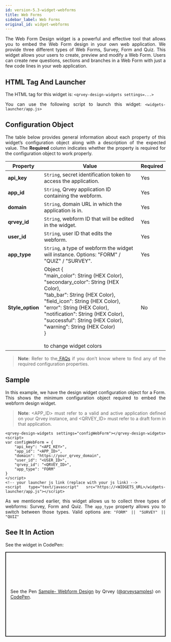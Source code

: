 ```yaml
---
id: version-5.3-widget-webforms
title: Web Forms
sidebar_label: Web Forms
original_id: widget-webforms
---
```


<div style="text-align: justify">

The Web Form Design widget is a powerful and effective tool that allows you to embed the Web Form design in your own web application. We provide three different types of Web Forms, Survey, Form and Quiz. 
This widget allows your users to create, preview and modify a Web Form. Users can create new questions, sections and branches in a Web Form with just a few code lines in your web application. 



## HTML Tag And Launcher
The HTML tag for this widget is: 
```<qrvey-design-widgets settings=...>```


You can use the following script to launch this widget:
```<widgets-launcher/app.js>```


## Configuration Object
The table below provides general information about each property of this widget’s configuration object along with a description of the expected value. The **Required** column indicates whether the property is required for the configuration object to work properly.



| **Property** | **Value** | **Required** |
| --- | --- | --- |
| **api_key** |`String`, secret identification token to access the application.| Yes |
| **app_id** | `String`, Qrvey application ID containing the webform. | Yes |
| **domain** | `String`, domain URL in which the application is in. | Yes |
| **qrvey_id** | `String`, webform ID that will be edited in the widget.  | Yes |
| **user_id** | `String`, user ID that edits the webform.| Yes |
| **app_type** | `String`, a type of webform the widget will instance. Options: "FORM" / "QUIZ" / "SURVEY". | Yes |
| **Style_option** |Object {<br>"main_color": String (HEX Color),<br>"secondary_color": String (HEX Color),<br>"tab_bar": String (HEX Color),<br> "field_icon": String (HEX Color),<br>"error": String (HEX Color),<br>"notification": String (HEX Color),<br>"successful": String (HEX Color), <br>"warning": String (HEX Color)<br> } <br><br>to change widget colors| No |

> **Note**: Refer to the<a href="docs/faqs/faqs-intro/"> FAQs</a>
if you don’t know where to find any of the required configuration properties. 

## Sample
In this example, we have the design widget configuration object for a Form. This shows the minimum configuration object required to embed the webform design widget. 

> **Note**: <APP_ID> must refer to a valid and active application defined on your Qrvey instance, and <QRVEY_ID> must refer to a draft form in that application.

```
<qrvey-design-widgets settings="configWebForm"></qrvey-design-widgets><script>
var configWebForm = {
    "api_key": "<API_KEY>",
    "app_id": "<APP_ID>",
    "domain": "https://your_qrvey_domain",
    "user_id": "<USER_ID>",
    "qrvey_id": "<QRVEY_ID>",
    "app_type": "FORM"
}
</script>
<!-- your launcher js link (replace with your js link) -->
<script type="text/javascript" src="https://<WIDGETS_URL>/widgets-launcher/app.js"></script>
 ```

As we mentioned earlier, this widget allows us to collect three types of webforms: Survey, Form and Quiz. The ```app_type``` property allows you to switch between those types. Valid options are: ```"FORM" || "SURVEY" || "QUIZ"```

## See It In Action
See the widget in CodePen:

   <p class="codepen" data-height="838" data-theme-id="light" data-default-tab="result" data-user="qrveysamples" data-slug-hash="KKzWYXE" style="height: 265px; box-sizing: border-box; display: flex; align-items: center; justify-content: center; border: 2px solid; margin: 1em 0; padding: 1em;" data-pen-title="Sample- Webform Design">
      <span>See the Pen <a href="https://codepen.io/qrveysamples/pen/KKzWYXE">
      Sample- Webform Design</a> by Qrvey (<a href="https://codepen.io/qrveysamples">@qrveysamples</a>)
      on <a href="https://codepen.io">CodePen</a>.</span>
    </p>
    <script async src="https://static.codepen.io/assets/embed/ei.js"></script>

